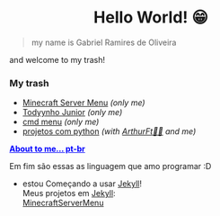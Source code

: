<script src="./main.js"></script>

<h1 align="center"> Hello World! 😁</h1>

> my name is Gabriel Ramires de Oliveira

and welcome to my trash!

### My trash
 - [Minecraft Server Menu](https://github.com/gabrielramires/MinecraftServerMenu) *(only me)*
 - [Todyynho Junior](https://github.com/gabrielramires/Todyynho-Junior) *(only me)*
 - [cmd menu](https://github.com/gabrielramires/cmd_menu) *(only me)*
 - [projetos com python](https://github.com/gabrielramires/projetos-com-python) *(with [ArthurFt👩‍🦲](https://github.com/ArthurFt) and me)*
 
<strong><ins id="abouttome" onclick="abouttome()" style="cursor: pointer; color: blue;">About to me... pt-br</ins></strong>
<br>

<div id="abouttome_text">
 
</div>

Em fim são essas as linguagem que amo programar :D
 
- estou Começando a usar [Jekyll](https://jekyllrb.com)!\
 Meus projetos em [Jekyll](https://jekyllrb.com):\
 [MinecraftServerMenu](https://gabrielramires.github.io/MinecraftServerMenu)
